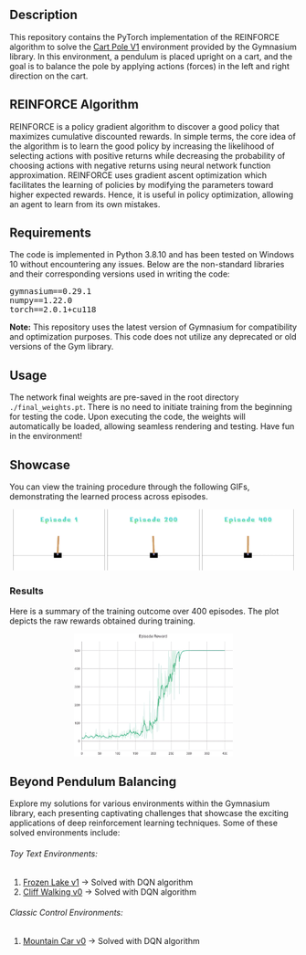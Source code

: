 ## Description
This repository contains the PyTorch implementation of the REINFORCE algorithm to solve the [Cart Pole V1](https://gymnasium.farama.org/environments/classic_control/cart_pole/#) environment provided by the Gymnasium library. In this environment, a pendulum is placed upright on a cart, and the goal is to balance the pole by applying actions (forces) in the left and right direction on the cart.



## REINFORCE Algorithm
REINFORCE is a policy gradient algorithm to discover a good policy that maximizes cumulative discounted rewards. In simple terms, the core idea of the algorithm is to learn the good policy by increasing the likelihood of selecting actions with positive returns while decreasing the probability of choosing actions with negative returns using neural network function approximation. REINFORCE uses gradient ascent optimization which facilitates the learning of policies by modifying the parameters toward higher expected rewards. Hence, it is useful in policy optimization, allowing an agent to learn from its own mistakes.




## Requirements
The code is implemented in Python 3.8.10 and has been tested on Windows 10 without encountering any issues. Below are the non-standard libraries and their corresponding versions used in writing the code:
<pre>
gymnasium==0.29.1
numpy==1.22.0
torch==2.0.1+cu118
</pre>

**Note:** This repository uses the latest version of Gymnasium for compatibility and optimization purposes. This code does not utilize any deprecated or old versions of the Gym library.


## Usage
The network final weights are pre-saved in the root directory `./final_weights.pt`. There is no need to initiate training from the beginning for testing the code. Upon executing the code, the weights will automatically be loaded, allowing seamless rendering and testing. Have fun in the environment!



## Showcase
You can view the training procedure through the following GIFs, demonstrating the learned process across episodes.


<p align="center">
  <img src="./Gifs/EP 1.gif" width="32%" height=32% />
  <img src="./Gifs/EP 200.gif" width="32%" height=32% />
  <img src="./Gifs/EP 400.gif" width="32%" height=32% />
</div>


### Results
Here is a summary of the training outcome over 400 episodes. The plot depicts the raw rewards obtained during training.


<p align="center">
  <img src="./Gifs/Reward_Plot.png" width="55%" height=55% />
</div>



## Beyond Pendulum Balancing
Explore my solutions for various environments within the Gymnasium library, each presenting captivating challenges that showcase the exciting applications of deep reinforcement learning techniques. Some of these solved environments include:

###### Toy Text Environments:
1. [Frozen Lake v1](https://github.com/MehdiShahbazi/DQN-Frozenlake-Gymnasium) &#8594; Solved with DQN algorithm
2. [Cliff Walking v0](https://github.com/MehdiShahbazi/DQN-Cliff-Walking-Gymnasium) &#8594; Solved with DQN algorithm

###### Classic Control Environments:
1. [Mountain Car v0](https://github.com/MehdiShahbazi/DQN-Mountain-Car-Gymnasium) &#8594; Solved with DQN algorithm
